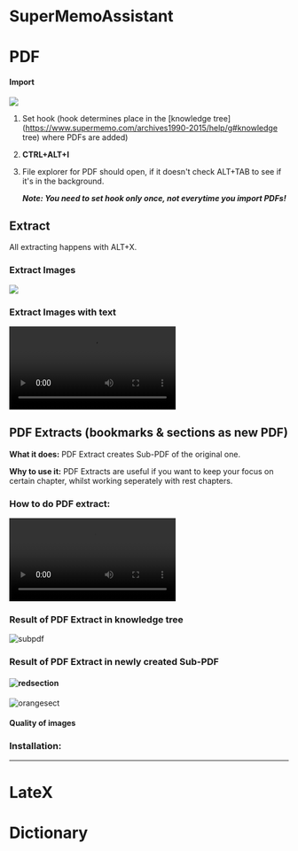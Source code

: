 # SuperMemoAssistant



# **PDF**

#### Import

![](https://raw.githubusercontent.com/supermemo/SuperMemoAssistant.Documentation/master/resources/SuperMemoAssistant.Plugins.PDF/import.png)

1. Set hook (hook determines place in the [knowledge tree](https://www.supermemo.com/archives1990-2015/help/g#knowledge tree) where PDFs are added)

2. **CTRL+ALT+I**

3. File explorer for PDF should open, if it doesn't check ALT+TAB to see if it's in the background.


   ***Note: You need to set hook only once, not everytime you import PDFs!***



## Extract

All extracting happens with ALT+X.

### Extract Images 

![](https://github.com/supermemo/SuperMemoAssistant.Documentation/blob/master/resources/SuperMemoAssistant.Plugins.PDF/mousedrag.gif)


### **Extract Images with text**

![](https://github.com/supermemo/SuperMemoAssistant.Documentation/blob/master/resources/SuperMemoAssistant.Plugins.PDF/textandimage.mp4)




## PDF Extracts (bookmarks & sections as new PDF)

**What it does:** PDF Extract creates Sub-PDF of the original one.

**Why to use it:** PDF Extracts are useful if you want to keep your focus on certain chapter, whilst working seperately with rest chapters.

### How to do PDF extract:

![](https://github.com/supermemo/SuperMemoAssistant.Documentation/blob/master/resources/SuperMemoAssistant.Plugins.PDF/PDFextract.mp4)


### **Result of PDF Extract in knowledge tree**



![subpdf](https://github.com/supermemo/SuperMemoAssistant.Documentation/blob/master/resources/SuperMemoAssistant.Plugins.PDF/subpdf.png)



### Result of PDF Extract in newly created Sub-PDF

#### ![redsection](https://github.com/supermemo/SuperMemoAssistant.Documentation/blob/master/resources/SuperMemoAssistant.Plugins.PDF/redsection.png)

![orangesect](https://github.com/supermemo/SuperMemoAssistant.Documentation/blob/master/resources/SuperMemoAssistant.Plugins.PDF/orangesect.png)





#### Quality of images



### Installation: 



------



# **LateX**

# **Dictionary**


